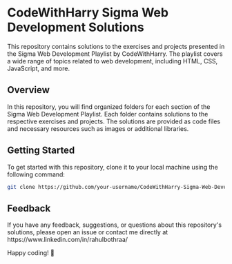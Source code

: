 <h1>CodeWithHarry Sigma Web Development Solutions</h1>
This repository contains solutions to the exercises and projects presented in the Sigma Web Development Playlist by CodeWithHarry. The playlist covers a wide range of topics related to web development, including HTML, CSS, JavaScript, and more.

<h2>Overview</h2>
In this repository, you will find organized folders for each section of the Sigma Web Development Playlist. Each folder contains solutions to the respective exercises and projects. The solutions are provided as code files and necessary resources such as images or additional libraries.

<h2>Getting Started</h2>
To get started with this repository, clone it to your local machine using the following command:

```bash
git clone https://github.com/your-username/CodeWithHarry-Sigma-Web-Development.git
```

<h2>Feedback</h2>
If you have any feedback, suggestions, or questions about this repository's solutions, please open an issue or contact me directly at https://www.linkedin.com/in/rahulbothraa/

Happy coding! 🚀
